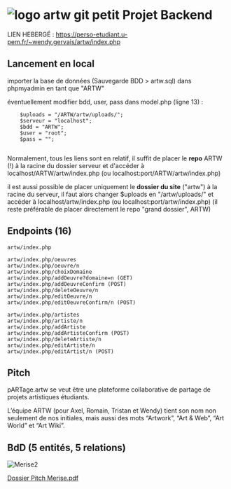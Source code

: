 #  ![logo artw git petit](https://user-images.githubusercontent.com/103901906/163815289-400c2ad6-9ccb-4579-b116-8f99b5db498c.png)   Projet Backend

LIEN HEBERGÉ : https://perso-etudiant.u-pem.fr/~wendy.gervais/artw/index.php


## Lancement en local

importer la base de données (Sauvegarde BDD > artw.sql) dans phpmyadmin en tant que "ARTW"

éventuellement modifier bdd, user, pass dans model.php (ligne 13) :
```    
    $uploads = "/ARTW/artw/uploads/";
    $serveur = "localhost";  
    $bdd = "ARTW";  
    $user = "root";  
    $pass = "";
    
  ```
  
  Normalement, tous les liens sont en relatif, il suffit de placer le **repo** ARTW (!) à la racine du dossier serveur et d'accéder à localhost/ARTW/artw/index.php
  (ou localhost:port/ARTW/artw/index.php) 
  
  il est aussi possible de placer uniquement le **dossier du site** ("artw") à la racine du serveur, il faut alors changer $uploads en "/artw/uploads/" et accéder à localhost/artw/index.php (ou localhost:port/artw/index.php) 
  (il reste préférable de placer directement le repo "grand dossier", ARTW)


## Endpoints (16)

``` 
artw/index.php

artw/index.php/oeuvres
artw/index.php/oeuvre/n
artw/index.php/choixDomaine 
artw/index.php/addOeuvre?domaine=n (GET)
artw/index.php/addOeuvreConfirm (POST)
artw/index.php/deleteOeuvre/n
artw/index.php/editOeuvre/n
artw/index.php/editOeuvreConfirm/n (POST)

artw/index.php/artistes
artw/index.php/artiste/n
artw/index.php/addArtiste
artw/index.php/addArtisteConfirm (POST)
artw/index.php/deleteArtiste/n 
artw/index.php/editArtiste/n
artw/index.php/editArtist/n (POST)

```


## Pitch 


pARTage.artw se veut être une plateforme collaborative de partage de projets artistiques étudiants. 

L’équipe ARTW (pour Axel, Romain, Tristan et Wendy) tient son nom non seulement de nos initiales, mais aussi des mots “Artwork”, “Art & Web”, “Art World” et “Art Wiki”.


## BdD (5 entités, 5 relations)

![Merise2](https://user-images.githubusercontent.com/103901906/165320954-ca3e9a0e-295e-414b-a777-05059b527ece.png)

[Dossier Pitch Merise.pdf](https://github.com/Bouillon2Poulet/ARTW/files/8593040/Dossier.Pitch.Merise.pdf)
